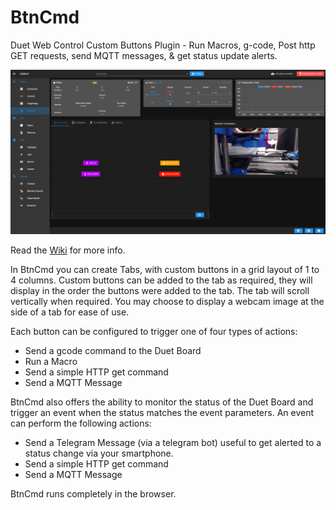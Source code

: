 # BtnCmd
Duet Web Control Custom Buttons Plugin - Run Macros, g-code, Post http GET requests, send MQTT messages, &amp; get status update alerts.

![BtnCmd Main Screen](https://github.com/MintyTrebor/BtnCmd/blob/main/wikires/BtnCmd_BLTouchTab_Main.png)

Read the [Wiki](https://github.com/MintyTrebor/BtnCmd/wiki) for more info.

In BtnCmd you can create Tabs, with custom buttons in a grid layout of 1 to 4 columns. Custom buttons can be added to the tab as required, they will display in the order the buttons were added to the tab. The tab will scroll vertically when required. You may choose to display a webcam image at the side of a tab for ease of use.

Each button can be configured to trigger one of four types of actions:  
* Send a gcode command to the Duet Board  
* Run a Macro  
* Send a simple HTTP get command
* Send a MQTT Message

BtnCmd also offers the ability to monitor the status of the Duet Board and trigger an event when the status matches the event parameters. An event can perform the following actions:  
* Send a Telegram Message (via a telegram bot) useful to get alerted to a status change via your smartphone.
* Send a simple HTTP get command
* Send a MQTT Message


BtnCmd runs completely in the browser.
